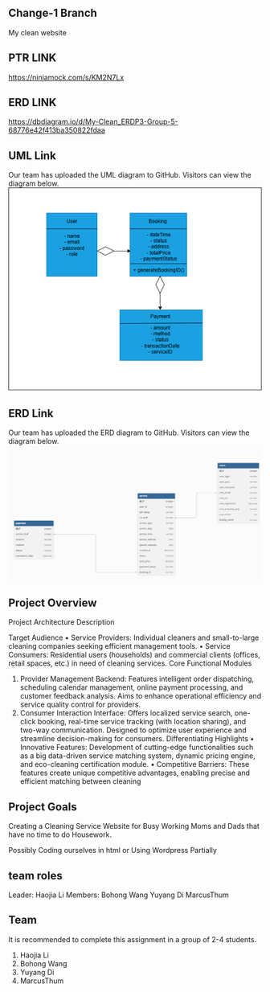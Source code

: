 
## Change-1 Branch 
My clean website

## PTR  LINK
https://ninjamock.com/s/KM2N7Lx

## ERD  LINK
https://dbdiagram.io/d/My-Clean_ERDP3-Group-5-68776e42f413ba350822fdaa

## UML Link
Our team has uploaded the UML diagram to GitHub. Visitors can view the diagram below.
![UML_Diagram](https://github.com/yuyosa/CP3407/blob/Change-1/UML-Diagram.png)

## ERD Link
Our team has uploaded the ERD diagram to GitHub. Visitors can view the diagram below.
![UML_Diagram](https://github.com/yuyosa/CP3407/blob/Change-1/ERD.png)

## Project Overview
Project Architecture Description

Target Audience
•	Service Providers:
Individual cleaners and small-to-large cleaning companies seeking efficient management tools.
•	Service Consumers:
Residential users (households) and commercial clients (offices, retail spaces, etc.) in need of cleaning services.
Core Functional Modules
1.	Provider Management Backend:
Features intelligent order dispatching, scheduling calendar management, online payment processing, and customer feedback analysis.
Aims to enhance operational efficiency and service quality control for providers.
2.	Consumer Interaction Interface:
Offers localized service search, one-click booking, real-time service tracking (with location sharing), and two-way communication.
Designed to optimize user experience and streamline decision-making for consumers.
Differentiating Highlights
•	Innovative Features: Development of cutting-edge functionalities such as a big data-driven service matching system, dynamic pricing engine, and eco-cleaning certification module.
•	Competitive Barriers: These features create unique competitive advantages, enabling precise and efficient matching between cleaning 

## Project Goals
Creating a Cleaning Service Website for Busy Working Moms and Dads that have no time to do Housework.

Possibly Coding ourselves in html or Using Wordpress Partially

## team roles
Leader: Haojia Li
Members: Bohong Wang
Yuyang Di 
MarcusThum

## Team

It is recommended to complete this assignment in a group of 2-4 students.
1. Haojia Li
2. Bohong Wang
3. Yuyang Di
4. MarcusThum
